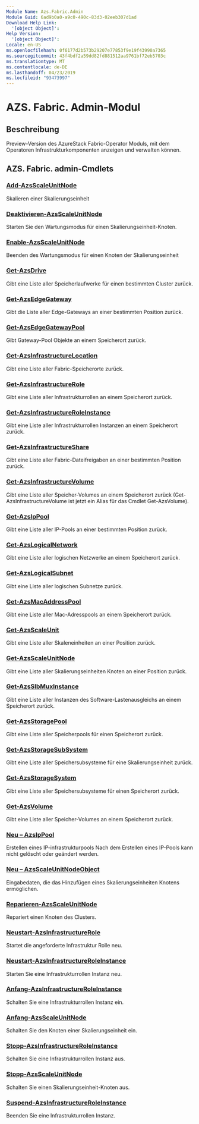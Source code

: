 ```yaml
---
Module Name: Azs.Fabric.Admin
Module Guid: 6ad9b0a0-a9c0-490c-83d3-02eeb307d1ad
Download Help Link:
  '[object Object]': 
Help Version:
  '[object Object]': 
Locale: en-US
ms.openlocfilehash: 0f6177d2b573b29207e77853f9e19f43990a7365
ms.sourcegitcommit: 43f4bdf2a59dd82fd881512aa9761bf72eb5703c
ms.translationtype: MT
ms.contentlocale: de-DE
ms.lasthandoff: 04/23/2019
ms.locfileid: "93473997"
---
```

# AZS. Fabric. Admin-Modul
## Beschreibung
Preview-Version des AzureStack Fabric-Operator Moduls, mit dem Operatoren Infrastrukturkomponenten anzeigen und verwalten können.

## AZS. Fabric. admin-Cmdlets
### [Add-AzsScaleUnitNode](Add-AzsScaleUnitNode.md)
Skalieren einer Skalierungseinheit

### [Deaktivieren-AzsScaleUnitNode](Disable-AzsScaleUnitNode.md)
Starten Sie den Wartungsmodus für einen Skalierungseinheit-Knoten.

### [Enable-AzsScaleUnitNode](Enable-AzsScaleUnitNode.md)
Beenden des Wartungsmodus für einen Knoten der Skalierungseinheit

### [Get-AzsDrive](Get-AzsDrive.md)
Gibt eine Liste aller Speicherlaufwerke für einen bestimmten Cluster zurück.

### [Get-AzsEdgeGateway](Get-AzsEdgeGateway.md)
Gibt die Liste aller Edge-Gateways an einer bestimmten Position zurück.

### [Get-AzsEdgeGatewayPool](Get-AzsEdgeGatewayPool.md)
Gibt Gateway-Pool Objekte an einem Speicherort zurück.

### [Get-AzsInfrastructureLocation](Get-AzsInfrastructureLocation.md)
Gibt eine Liste aller Fabric-Speicherorte zurück.

### [Get-AzsInfrastructureRole](Get-AzsInfrastructureRole.md)
Gibt eine Liste aller Infrastrukturrollen an einem Speicherort zurück.

### [Get-AzsInfrastructureRoleInstance](Get-AzsInfrastructureRoleInstance.md)
Gibt eine Liste aller Infrastrukturrollen Instanzen an einem Speicherort zurück.

### [Get-AzsInfrastructureShare](Get-AzsInfrastructureShare.md)
Gibt eine Liste aller Fabric-Dateifreigaben an einer bestimmten Position zurück.

### [Get-AzsInfrastructureVolume](Get-AzsVolume.md)
Gibt eine Liste aller Speicher-Volumes an einem Speicherort zurück (Get-AzsInfrastructureVolume ist jetzt ein Alias für das Cmdlet Get-AzsVolume).

### [Get-AzsIpPool](Get-AzsIpPool.md)
Gibt eine Liste aller IP-Pools an einer bestimmten Position zurück.

### [Get-AzsLogicalNetwork](Get-AzsLogicalNetwork.md)
Gibt eine Liste aller logischen Netzwerke an einem Speicherort zurück.

### [Get-AzsLogicalSubnet](Get-AzsLogicalSubnet.md)
Gibt eine Liste aller logischen Subnetze zurück.

### [Get-AzsMacAddressPool](Get-AzsMacAddressPool.md)
Gibt eine Liste aller Mac-Adresspools an einem Speicherort zurück.

### [Get-AzsScaleUnit](Get-AzsScaleUnit.md)
Gibt eine Liste aller Skaleneinheiten an einer Position zurück.

### [Get-AzsScaleUnitNode](Get-AzsScaleUnitNode.md)
Gibt eine Liste aller Skalierungseinheiten Knoten an einer Position zurück.

### [Get-AzsSlbMuxInstance](Get-AzsSlbMuxInstance.md)
Gibt eine Liste aller Instanzen des Software-Lastenausgleichs an einem Speicherort zurück.

### [Get-AzsStoragePool](Get-AzsStoragePool.md)
Gibt eine Liste aller Speicherpools für einen Speicherort zurück.

### [Get-AzsStorageSubSystem](Get-AzsStorageSubSystem.md)
Gibt eine Liste aller Speichersubsysteme für eine Skalierungseinheit zurück.

### [Get-AzsStorageSystem](Get-AzsStorageSystem.md)
Gibt eine Liste aller Speichersubsysteme für einen Speicherort zurück.

### [Get-AzsVolume](Get-AzsVolume.md)
Gibt eine Liste aller Speicher-Volumes an einem Speicherort zurück.

### [Neu – AzsIpPool](New-AzsIpPool.md)
Erstellen eines IP-infrastrukturpools
Nach dem Erstellen eines IP-Pools kann nicht gelöscht oder geändert werden.

### [Neu – AzsScaleUnitNodeObject](New-AzsScaleUnitNodeObject.md)
Eingabedaten, die das Hinzufügen eines Skalierungseinheiten Knotens ermöglichen.

### [Reparieren-AzsScaleUnitNode](Repair-AzsScaleUnitNode.md)
Repariert einen Knoten des Clusters.

### [Neustart-AzsInfrastructureRole](Restart-AzsInfrastructureRole.md)
Startet die angeforderte Infrastruktur Rolle neu.

### [Neustart-AzsInfrastructureRoleInstance](Restart-AzsInfrastructureRoleInstance.md)
Starten Sie eine Infrastrukturrollen Instanz neu.

### [Anfang-AzsInfrastructureRoleInstance](Start-AzsInfrastructureRoleInstance.md)
Schalten Sie eine Infrastrukturrollen Instanz ein.

### [Anfang-AzsScaleUnitNode](Start-AzsScaleUnitNode.md)
Schalten Sie den Knoten einer Skalierungseinheit ein.

### [Stopp-AzsInfrastructureRoleInstance](Stop-AzsInfrastructureRoleInstance.md)
Schalten Sie eine Infrastrukturrollen Instanz aus.

### [Stopp-AzsScaleUnitNode](Stop-AzsScaleUnitNode.md)
Schalten Sie einen Skalierungseinheit-Knoten aus.

### [Suspend-AzsInfrastructureRoleInstance](Suspend-AzsInfrastructureRoleInstance.md)
Beenden Sie eine Infrastrukturrollen Instanz.

